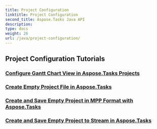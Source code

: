 ```yaml
---
title: Project Configuration
linktitle: Project Configuration
second_title: Aspose.Tasks Java API
description: 
type: docs
weight: 26
url: /java/project-configuration/
---
```


## Project Configuration Tutorials
### [Configure Gantt Chart View in Aspose.Tasks Projects](./configure-gantt-chart/)
### [Create Empty Project File in Aspose.Tasks](./create-empty-project-file/)
### [Create and Save Empty Project in MPP Format with Aspose.Tasks](./create-save-mpp/)
### [Create and Save Empty Project to Stream in Aspose.Tasks](./create-save-stream/)